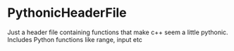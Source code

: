 # PythonicHeaderFile
Just a header file containing functions that make c++ seem a little pythonic. Includes Python functions like range, input etc
